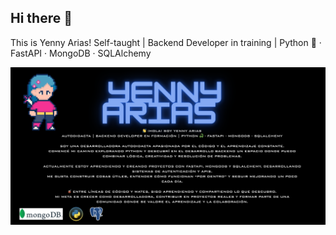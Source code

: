 ## Hi there 👋
This is Yenny Arias!
Self-taught | Backend Developer in training | Python 🐍 · FastAPI · MongoDB · SQLAlchemy

<p align="center">
  <img src="https://github.com/yennydigitalcode-dotcom/yennydigitalcode-dotcom/blob/main/Purple%20&%20Black%20Retro%20Gaming%20Banner.png?raw=true" />
</p>


